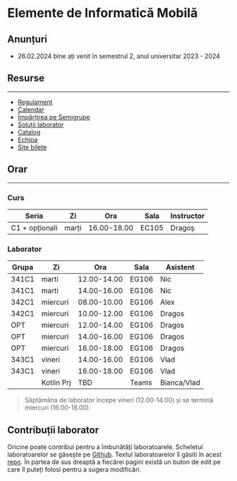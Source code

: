 # Elemente de Informatică Mobilă

## Anunțuri

* 26.02.2024 bine ați venit în semestrul 2, anul universitar 2023 - 2024

## Resurse
---

* [Regulament](resources/rules.md)
* [Calendar](resources/calendar.md)
* [Împărțirea pe Semigrupe](resources/groups.md)
* [Soluții laborator](https://github.com/eim-lab)
* [Catalog](https://docs.google.com/spreadsheets/d/1yu4tHd6AoyoBk2PLvV89t2lcwsp0kDz4QcBapZACvXw/edit?usp=sharing)
* [Echipa](resources/team.md)
* [Site bilete](http://wi-fi.cs.pub.ro/eim)


## Orar
---

### Curs

| **Seria**      | **Zi** | **Ora**     | **Sala** | **Instructor** |
|----------------|--------|-------------|----------|----------------|
| C1 + opționali | marți  | 16.00-18.00 | EC105    | Dragoș         |


### Laborator


| **Grupa** | **Zi**     | **Ora**     | **Sala** | **Asistent** |
|-----------|------------|-------------|----------|--------------|
| 341C1     | marti      | 12.00-14.00 | EG106    | Nic          |
| 341C1     | marti      | 14.00-16.00 | EG106    | Nic          |
| 342C1     | miercuri   | 08.00-10.00 | EG106    | Alex         |
| 342C1     | miercuri   | 10.00-12.00 | EG106    | Dragos       |
| OPT       | miercuri   | 12.00-14.00 | EG106    | Dragos       |
| OPT       | miercuri   | 14.00-16.00 | EG106    | Dragos       |
| OPT       | miercuri   | 16.00-18.00 | EG106    | Dragos       |
| 343C1     | vineri     | 14.00-16.00 | EG106    | Vlad         |
| 343C1     | vineri     | 16.00-18.00 | EG106    | Vlad         |
|           | Kotlin Prj | TBD         | Teams    | Bianca/Vlad  |

> Săptămâna de laborator începe vineri (12.00-14.00) și se termină miercuri (16.00-18.00). 

## Contribuții laborator
Oricine poate contribui pentru a îmbunătăți laboratoarele. Scheletul
laboratoarelor se găsește pe
[Github](https://github.com/orgs/eim-lab/repositories). Textul
laboratoarelor îl găsiti în acest [repo](https://gitlab.cs.pub.ro/eim/eim.pages.upb.ro).
În partea de sus dreaptă a fiecărei pagini există un buton de edit pe care îl
puteți folosi pentru a sugera modificări.
